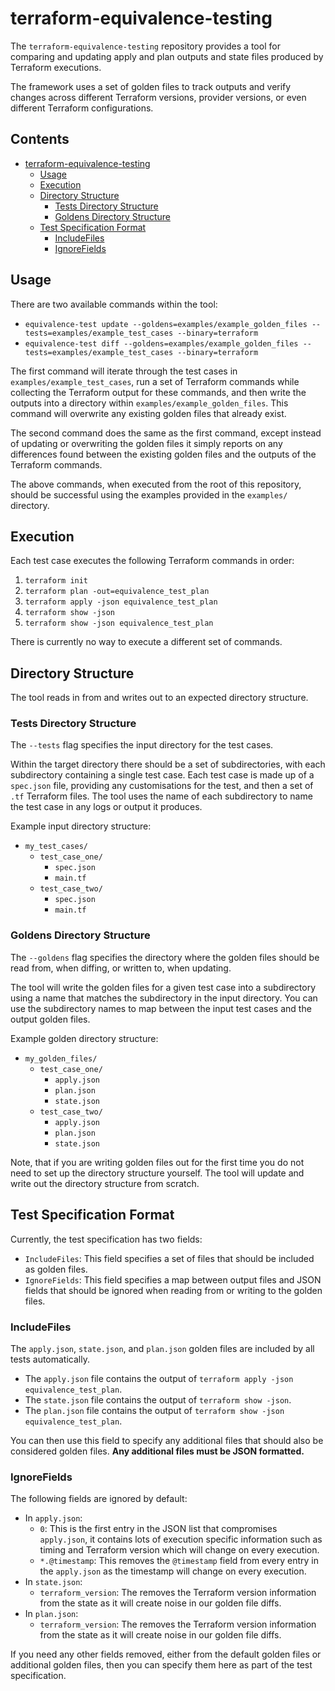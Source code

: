 # terraform-equivalence-testing

The `terraform-equivalence-testing` repository provides a tool for comparing and
updating apply and plan outputs and state files produced by Terraform 
executions.

The framework uses a set of golden files to track outputs and verify changes
across different Terraform versions, provider versions, or even different 
Terraform configurations.

## Contents

- [terraform-equivalence-testing](#terraform-equivalence-testing)
  - [Usage](#usage)
  - [Execution](#execution)
  - [Directory Structure](#directory-structure)
    - [Tests Directory Structure](#tests-directory-structure)
    - [Goldens Directory Structure](#goldens-directory-structure)
  - [Test Specification Format](#test-specification-format)
    - [IncludeFiles](#includefiles)
    - [IgnoreFields](#ignorefields)

## Usage

There are two available commands within the tool:

- `equivalence-test update --goldens=examples/example_golden_files --tests=examples/example_test_cases --binary=terraform`
- `equivalence-test diff --goldens=examples/example_golden_files --tests=examples/example_test_cases --binary=terraform`

The first command will iterate through the test cases in 
`examples/example_test_cases`, run a set of Terraform commands while collecting
the Terraform output for these commands, and then write the outputs into a
directory within `examples/example_golden_files`. This command will overwrite 
any existing golden files that already exist.

The second command does the same as the first command, except instead of 
updating or overwriting the golden files it simply reports on any differences
found between the existing golden files and the outputs of the Terraform 
commands.

The above commands, when executed from the root of this repository, should be
successful using the examples provided in the `examples/` directory.

## Execution

Each test case executes the following Terraform commands in order:

1. `terraform init`
2. `terraform plan -out=equivalence_test_plan`
3. `terraform apply -json equivalence_test_plan`
4. `terraform show -json`
5. `terraform show -json equivalence_test_plan`

There is currently no way to execute a different set of commands.

## Directory Structure

The tool reads in from and writes out to an expected directory structure. 

### Tests Directory Structure

The `--tests` flag specifies the input directory for the test cases.

Within the target directory there should be a set of subdirectories, with each 
subdirectory containing a single test case. Each test case is made up of a 
`spec.json` file, providing any customisations for the test, and then a set of
`.tf` Terraform files. The tool uses the name of each subdirectory to name the 
test case in any logs or output it produces.

Example input directory structure:

- `my_test_cases/`
  - `test_case_one/`
    - `spec.json`
    - `main.tf`
  - `test_case_two/`
    - `spec.json`
    - `main.tf`

### Goldens Directory Structure

The `--goldens` flag specifies the directory where the golden files should be
read from, when diffing, or written to, when updating.

The tool will write the golden files for a given test case into a subdirectory
using a name that matches the subdirectory in the input directory. You can use 
the subdirectory names to map between the input test cases and the output golden
files.

Example golden directory structure:

- `my_golden_files/`
  - `test_case_one/`
    - `apply.json`
    - `plan.json`
    - `state.json`
  - `test_case_two/`
      - `apply.json`
      - `plan.json`
      - `state.json`

Note, that if you are writing golden files out for the first time you do not 
need to set up the directory structure yourself. The tool will update and write 
out the directory structure from scratch.

## Test Specification Format

Currently, the test specification has two fields:

- `IncludeFiles`: This field specifies a set of files that should be included as 
                  golden files.
- `IgnoreFields`: This field specifies a map between output files and JSON 
                  fields that should be ignored when reading from or writing to 
                  the golden files.

### IncludeFiles

The `apply.json`, `state.json`, and `plan.json` golden files are included by all
tests automatically.

- The `apply.json` file contains the output of `terraform apply -json equivalence_test_plan`.
- The `state.json` file contains the output of `terraform show -json`.
- The `plan.json` file contains the output of `terraform show -json equivalence_test_plan`.

You can then use this field to specify any additional files that should also be 
considered golden files. **Any additional files must be JSON formatted.**

### IgnoreFields

The following fields are ignored by default:

- In `apply.json`:
  - `0`: This is the first entry in the JSON list that compromises `apply.json`,
         it contains lots of execution specific information such as timing and 
         Terraform version which will change on every execution.
  - `*.@timestamp`: This removes the `@timestamp` field from every entry in the 
                    `apply.json` as the timestamp will change on every 
                    execution.
- In `state.json`:
  - `terraform_version`: The removes the Terraform version information from the 
                         state as it will create noise in our golden file diffs.
- In `plan.json`:
  - `terraform_version`: The removes the Terraform version information from the
                         state as it will create noise in our golden file diffs.

If you need any other fields removed, either from the default golden files or
additional golden files, then you can specify them here as part of the test
specification.